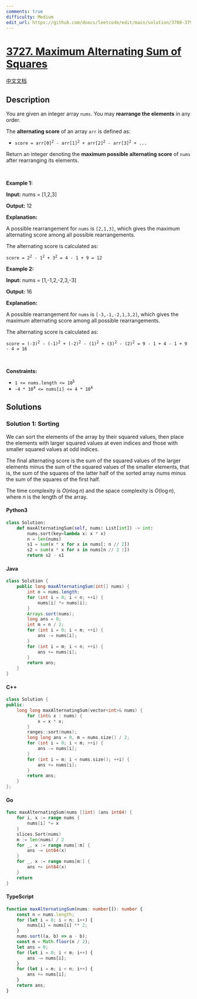 ```yaml
---
comments: true
difficulty: Medium
edit_url: https://github.com/doocs/leetcode/edit/main/solution/3700-3799/3727.Maximum%20Alternating%20Sum%20of%20Squares/README_EN.md
---
```


<!-- problem:start -->

# [3727. Maximum Alternating Sum of Squares](https://leetcode.com/problems/maximum-alternating-sum-of-squares)

[中文文档](/solution/3700-3799/3727.Maximum%20Alternating%20Sum%20of%20Squares/README.md)

## Description

<!-- description:start -->

<p>You are given an integer array <code>nums</code>. You may <strong>rearrange the elements</strong> in any order.</p>

<p>The <strong>alternating score</strong> of an array <code>arr</code> is defined as:</p>

<ul>
	<li><code>score = arr[0]<sup>2</sup> - arr[1]<sup>2</sup> + arr[2]<sup>2</sup> - arr[3]<sup>2</sup> + ...</code></li>
</ul>

<p>Return an integer denoting the <strong>maximum possible alternating score</strong> of <code>nums</code> after rearranging its elements.</p>

<p>&nbsp;</p>
<p><strong class="example">Example 1:</strong></p>

<div class="example-block">
<p><strong>Input:</strong> <span class="example-io">nums = [1,2,3]</span></p>

<p><strong>Output:</strong> <span class="example-io">12</span></p>

<p><strong>Explanation:</strong></p>

<p>A possible rearrangement for <code>nums</code> is <code>[2,1,3]</code>, which gives the maximum alternating score among all possible rearrangements.</p>

<p>The alternating score is calculated as:</p>

<p><code>score = 2<sup>2</sup> - 1<sup>2</sup> + 3<sup>2</sup> = 4 - 1 + 9 = 12</code></p>
</div>

<p><strong class="example">Example 2:</strong></p>

<div class="example-block">
<p><strong>Input:</strong> <span class="example-io">nums = [1,-1,2,-2,3,-3]</span></p>

<p><strong>Output:</strong> <span class="example-io">16</span></p>

<p><strong>Explanation:</strong></p>

<p>A possible rearrangement for <code>nums</code> is <code>[-3,-1,-2,1,3,2]</code>, which gives the maximum alternating score among all possible rearrangements.</p>

<p>The alternating score is calculated as:</p>

<p><code>score = (-3)<sup>2</sup> - (-1)<sup>2</sup> + (-2)<sup>2</sup> - (1)<sup>2</sup> + (3)<sup>2</sup> - (2)<sup>2</sup> = 9 - 1 + 4 - 1 + 9 - 4 = 16</code></p>
</div>

<p>&nbsp;</p>
<p><strong>Constraints:</strong></p>

<ul>
	<li><code>1 &lt;= nums.length &lt;= 10<sup>5</sup></code></li>
	<li><code>-4 * 10<sup>4</sup> &lt;= nums[i] &lt;= 4 * 10<sup>4</sup></code></li>
</ul>

<!-- description:end -->

## Solutions

<!-- solution:start -->

### Solution 1: Sorting

We can sort the elements of the array by their squared values, then place the elements with larger squared values at even indices and those with smaller squared values at odd indices.

The final alternating score is the sum of the squared values of the larger elements minus the sum of the squared values of the smaller elements, that is, the sum of the squares of the latter half of the sorted array $\text{nums}$ minus the sum of the squares of the first half.

The time complexity is $O(n \log n)$ and the space complexity is $O(\log n)$, where $n$ is the length of the array.

<!-- tabs:start -->

#### Python3

```python
class Solution:
    def maxAlternatingSum(self, nums: List[int]) -> int:
        nums.sort(key=lambda x: x * x)
        n = len(nums)
        s1 = sum(x * x for x in nums[: n // 2])
        s2 = sum(x * x for x in nums[n // 2 :])
        return s2 - s1
```

#### Java

```java
class Solution {
    public long maxAlternatingSum(int[] nums) {
        int n = nums.length;
        for (int i = 0; i < n; ++i) {
            nums[i] *= nums[i];
        }
        Arrays.sort(nums);
        long ans = 0;
        int m = n / 2;
        for (int i = 0; i < m; ++i) {
            ans -= nums[i];
        }
        for (int i = m; i < n; ++i) {
            ans += nums[i];
        }
        return ans;
    }
}
```

#### C++

```cpp
class Solution {
public:
    long long maxAlternatingSum(vector<int>& nums) {
        for (int& x : nums) {
            x = x * x;
        }
        ranges::sort(nums);
        long long ans = 0, m = nums.size() / 2;
        for (int i = 0; i < m; ++i) {
            ans -= nums[i];
        }
        for (int i = m; i < nums.size(); ++i) {
            ans += nums[i];
        }
        return ans;
    }
};
```

#### Go

```go
func maxAlternatingSum(nums []int) (ans int64) {
	for i, x := range nums {
		nums[i] *= x
	}
	slices.Sort(nums)
	m := len(nums) / 2
	for _, x := range nums[:m] {
		ans -= int64(x)
	}
	for _, x := range nums[m:] {
		ans += int64(x)
	}
	return
}
```

#### TypeScript

```ts
function maxAlternatingSum(nums: number[]): number {
    const n = nums.length;
    for (let i = 0; i < n; i++) {
        nums[i] = nums[i] ** 2;
    }
    nums.sort((a, b) => a - b);
    const m = Math.floor(n / 2);
    let ans = 0;
    for (let i = 0; i < m; i++) {
        ans -= nums[i];
    }
    for (let i = m; i < n; i++) {
        ans += nums[i];
    }
    return ans;
}
```

<!-- tabs:end -->

<!-- solution:end -->

<!-- problem:end -->
